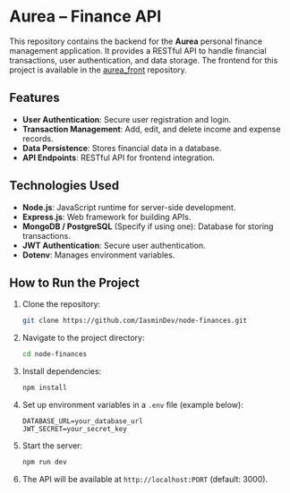 # Aurea – Finance API  

This repository contains the backend for the **Aurea** personal finance management application. It provides a RESTful API to handle financial transactions, user authentication, and data storage. The frontend for this project is available in the [aurea_front](https://github.com/IasminDev/aurea_front) repository.  

## Features  

- **User Authentication**: Secure user registration and login.  
- **Transaction Management**: Add, edit, and delete income and expense records.  
- **Data Persistence**: Stores financial data in a database.  
- **API Endpoints**: RESTful API for frontend integration.  

## Technologies Used  

- **Node.js**: JavaScript runtime for server-side development.  
- **Express.js**: Web framework for building APIs.  
- **MongoDB / PostgreSQL** (Specify if using one): Database for storing transactions.  
- **JWT Authentication**: Secure user authentication.  
- **Dotenv**: Manages environment variables.  

## How to Run the Project  

1. Clone the repository:  
   ```bash
   git clone https://github.com/IasminDev/node-finances.git
   ```
2. Navigate to the project directory:  
   ```bash
   cd node-finances
   ```
3. Install dependencies:  
   ```bash
   npm install
   ```
4. Set up environment variables in a `.env` file (example below):  
   ```
   DATABASE_URL=your_database_url
   JWT_SECRET=your_secret_key
   ```
5. Start the server:  
   ```bash
   npm run dev
   ```
6. The API will be available at `http://localhost:PORT` (default: 3000).  

